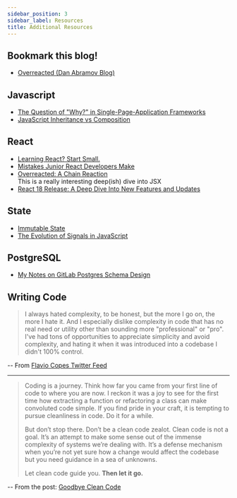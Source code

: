 ```yaml
---
sidebar_position: 3
sidebar_label: Resources
title: Additional Resources
---
```


<!-- markdownlint-disable no-inline-html no-trailing-punctuation -->

## Bookmark this blog!

- [Overreacted (Dan Abramov Blog)](https://overreacted.io/)

## Javascript

- [The Question of "Why?" in Single-Page-Application Frameworks](https://blog.logrocket.com/the-question-of-why-in-single-page-application-frameworks-91383446d0f5/)
- [JavaScript Inheritance vs Composition](https://ui.dev/javascript-inheritance-vs-composition/)

## React

- [Learning React? Start Small.](https://daveceddia.com/learning-react-start-small/)
- [Mistakes Junior React Developers Make](https://medium.com/frontend-digest/mistakes-junior-react-developers-make-c546b1af187d)
- [Overreacted: A Chain Reaction](https://overreacted.io/a-chain-reaction/)
  <br/>This is a really interesting deep(ish) dive into JSX
- [React 18 Release: A Deep Dive Into New Features and Updates](https://www.scalablepath.com/react/react-18-release-features)

## State

- [Immutable State](https://www.bekk.christmas/post/2023/18/immutable-state)
- [The Evolution of Signals in JavaScript](https://dev.to/this-is-learning/the-evolution-of-signals-in-javascript-8ob)

## PostgreSQL

- [My Notes on GitLab Postgres Schema Design](https://shekhargulati.com/2022/07/08/my-notes-on-gitlabs-postgres-schema-design/)

## Writing Code

> I always hated complexity, to be honest, but the more I go on, the more I hate it. And I especially dislike complexity in code that has no real need or utility other than sounding more "professional" or "pro". I've had tons of opportunities to appreciate simplicity and avoid complexity, and hating it when it was introduced into a codebase I didn't 100% control.

-- From [Flavio Copes Twitter Feed](https://twitter.com/flaviocopes/status/1417007331930423298)

---

> Coding is a journey. Think how far you came from your first line of code to where you are now. I reckon it was a joy to see for the first time how extracting a function or refactoring a class can make convoluted code simple. If you find pride in your craft, it is tempting to pursue cleanliness in code. Do it for a while.
>
> But don’t stop there. Don’t be a clean code zealot. Clean code is not a goal. It’s an attempt to make some sense out of the immense complexity of systems we’re dealing with. It’s a defense mechanism when you’re not yet sure how a change would affect the codebase but you need guidance in a sea of unknowns.
>
> Let clean code guide you. **Then let it go.**

-- From the post: [Goodbye Clean Code](https://overreacted.io/goodbye-clean-code/)
